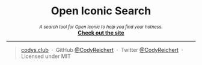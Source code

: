 <div align="center">
  <h1>Open Iconic Search</h1>
  <small><i>A search tool for Open Iconic to help you find your hotness.</i></small>
  <br/>
  <strong><a href="https://codys.club/open-iconic-search">Check out the site</a></strong>
</div>

---

> [codys.club](https://codys.club) &nbsp;&middot;&nbsp;
> GitHub [@CodyReichert](https://github.com/CodyReichert) &nbsp;&middot;&nbsp;
> Twitter [@CodyReichert](https://twitter.com/CodyReichert) &nbsp;&middot;&nbsp;
> Licensed under MIT

